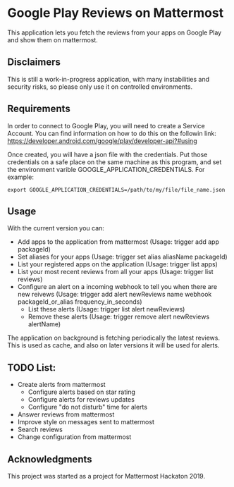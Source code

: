 # Google Play Reviews on Mattermost

This application lets you fetch the reviews from your apps on Google Play and show them on mattermost.

## Disclaimers
This is still a work-in-progress application, with many instabilities and security risks, so please only use it on controlled environments.

## Requirements

In order to connect to Google Play, you will need to create a Service Account. You can find information on how to do this on the followin link: https://developer.android.com/google/play/developer-api?#using

Once created, you will have a json file with the credentials. Put those credentials on a safe place on the same machine as this program, and set the environment varible GOOGLE_APPLICATION_CREDENTIALS. For example:

```
export GOOGLE_APPLICATION_CREDENTIALS=/path/to/my/file/file_name.json
```

## Usage

With the current version you can:
- Add apps to the application from mattermost (Usage: trigger add app packageId)
- Set aliases for your apps (Usage: trigger set alias aliasName packageId)
- List your registered apps on the application (Usage: trigger list apps)
- List your most recent reviews from all your apps (Usage: trigger list reviews)
- Configure an alert on a incoming webhook to tell you when there are new reivews (Usage: trigger add alert newReviews name webhook packageId_or_alias frequency_in_seconds)
  - List these alerts (Usage: trigger list alert newReviews)
  - Remove these alerts (Usage: trigger remove alert newReviews alertName)

The application on background is fetching periodically the latest reviews. This is used as cache, and also on later versions it will be used for alerts.

## TODO List:

- Create alerts from mattermost
  - Configure alerts based on star rating
  - Configure alerts for reviews updates
  - Configure "do not disturb" time for alerts
- Answer reviews from mattermost
- Improve style on messages sent to mattermost
- Search reviews
- Change configuration from mattermost

## Acknowledgments
This project was started as a project for Mattermost Hackaton 2019.